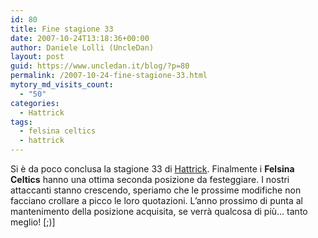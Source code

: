 ```yaml
---
id: 80
title: Fine stagione 33
date: 2007-10-24T13:18:36+00:00
author: Daniele Lolli (UncleDan)
layout: post
guid: https://www.uncledan.it/blog/?p=80
permalink: /2007-10-24-fine-stagione-33.html
mytory_md_visits_count:
  - "50"
categories:
  - Hattrick
tags:
  - felsina celtics
  - hattrick
---
```

Si è da poco conclusa la stagione 33 di <a title="Hattrick" href="http://www.hattrick.org/" target="_blank">Hattrick</a>. Finalmente i **Felsina Celtics** hanno una ottima seconda posizione da festeggiare. I nostri attaccanti stanno crescendo, speriamo che le prossime modifiche non facciano crollare a picco le loro quotazioni. L&#8217;anno prossimo di punta al mantenimento della posizione acquisita, se verrà qualcosa di più&#8230; tanto meglio! [;)]